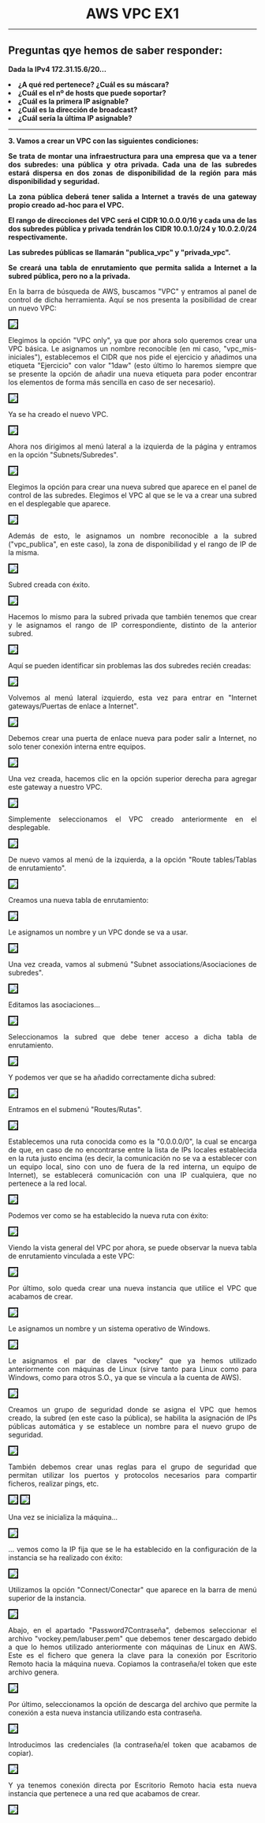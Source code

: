 <style>
  h1{
    text-align: center;
    font-weight: bold;
    border: none;
    margin-bottom: 0px;
  }

  p{
    text-align: justify;
  }

  img{
    border: 2px solid black;
  }
</style>

<h1>AWS VPC EX1</h1>

<hr>

<h2><b>Preguntas qye hemos de saber responder:</b></h2>

<p><b>Dada la IPv4 172.31.15.6/20...</b></p>

<li><b>¿A qué red pertenece? ¿Cuál es su máscara?</b></li>

<li><b>¿Cuál es el nº de hosts que puede soportar?</b></li>

<li><b>¿Cuál es la primera IP asignable?</b></li>

<li><b>¿Cuál es la dirección de broadcast?</b></li>

<li><b>¿Cuál sería la última IP asignable?</b></li>

<hr>

<p><b>3. Vamos a crear un VPC con las siguientes condiciones:</b></p>

<p><b>Se trata de montar una infraestructura para una empresa que va a tener dos subredes: una pública y otra privada. Cada una de las subredes estará dispersa en dos zonas de disponibilidad de la región para más disponibilidad y seguridad.</b></p>

<p><b>La zona pública deberá tener salida a Internet a través de una gateway propio creado ad-hoc para el VPC.</b></p>

<p><b>El rango de direcciones del VPC será el CIDR 10.0.0.0/16 y cada una de las dos subredes pública y privada tendrán los CIDR 10.0.1.0/24 y 10.0.2.0/24 respectivamente.</b></p>

<p><b>Las subredes públicas se llamarán "publica_vpc" y "privada_vpc".</b></p>

<p><b>Se creará una tabla de enrutamiento que permita salida a Internet a la subred pública, pero no a la privada.</b></p>

<p>En la barra de búsqueda de AWS, buscamos "VPC" y entramos al panel de control de dicha herramienta. Aquí se nos presenta la posibilidad de crear un nuevo VPC:</p>

<img src="img/3.1.png">

<p>Elegimos la opción "VPC only", ya que por ahora solo queremos crear una VPC básica. Le asignamos un nombre reconocible (en mi caso, "vpc_mis-iniciales"), establecemos el CIDR que nos pide el ejercicio y añadimos una etiqueta "Ejercicio" con valor "1daw" (esto último lo haremos siempre que se presente la opción de añadir una nueva etiqueta para poder encontrar los elementos de forma más sencilla en caso de ser necesario).</p>

<img src="img/3.2.png">

<p>Ya se ha creado el nuevo VPC.</p>

<img src="img/3.3.png">

<p>Ahora nos dirigimos al menú lateral a la izquierda de la página y entramos en la opción "Subnets/Subredes".</p>

<img src="img/3.4.png">

<p>Elegimos la opción para crear una nueva subred que aparece en el panel de control de las subredes. Elegimos el VPC al que se le va a crear una subred en el desplegable que aparece.</p>

<img src="img/3.5.png">

<p>Además de esto, le asignamos un nombre reconocible a la subred ("vpc_publica", en este caso), la zona de disponibilidad y el rango de IP de la misma.</p>

<img src="img/3.6.png">

<p>Subred creada con éxito.</p>

<img src="img/3.7.png">

<p>Hacemos lo mismo para la subred privada que también tenemos que crear y le asignamos el rango de IP correspondiente, distinto de la anterior subred.</p>

<img src="img/3.8.png">

<p>Aquí se pueden identificar sin problemas las dos subredes recién creadas:</p>

<img src="img/3.9.png">

<p>Volvemos al menú lateral izquierdo, esta vez para entrar en "Internet gateways/Puertas de enlace a Internet".</p>

<img src="img/3.10.png">

<p>Debemos crear una puerta de enlace nueva para poder salir a Internet, no solo tener conexión interna entre equipos.</p>

<img src="img/3.11.png">

<p>Una vez creada, hacemos clic en la opción superior derecha para agregar este gateway a nuestro VPC.</p>

<img src="img/3.12.png">

<p>Simplemente seleccionamos el VPC creado anteriormente en el desplegable.</p>

<img src="img/3.13.png">

<p>De nuevo vamos al menú de la izquierda, a la opción "Route tables/Tablas de enrutamiento".</p>

<img src="img/3.14.png">

<p>Creamos una nueva tabla de enrutamiento:</p>

<img src="img/3.15.png">

<p>Le asignamos un nombre y un VPC donde se va a usar.</p>

<img src="img/3.16.png">

<p>Una vez creada, vamos al submenú "Subnet associations/Asociaciones de subredes".</p>

<img src="img/3.17.png">

<p>Editamos las asociaciones...</p>

<img src="img/3.18.png">

<p>Seleccionamos la subred que debe tener acceso a dicha tabla de enrutamiento.</p>

<img src="img/3.19.png">

<p>Y podemos ver que se ha añadido correctamente dicha subred:</p>

<img src="img/3.20.png">

<p>Entramos en el submenú "Routes/Rutas".</p>

<img src="img/3.21.png">

<p>Establecemos una ruta conocida como es la "0.0.0.0/0", la cual se encarga de que, en caso de no encontrarse entre la lista de IPs locales establecida en la ruta justo encima (es decir, la comunicación no se va a establecer con un equipo local, sino con uno de fuera de la red interna, un equipo de Internet), se establecerá comunicación con una IP cualquiera, que no pertenece a la red local.</p>

<img src="img/3.22.png">

<p>Podemos ver como se ha establecido la nueva ruta con éxito:</p>

<img src="img/3.23.png">

<p>Viendo la vista general del VPC por ahora, se puede observar la nueva tabla de enrutamiento vinculada a este VPC:</p>

<img src="img/3.24.png">

<p>Por último, solo queda crear una nueva instancia que utilice el VPC que acabamos de crear.</p>

<img src="img/3.25.png">

<p>Le asignamos un nombre y un sistema operativo de Windows.</p>

<img src="img/3.26.png">

<p>Le asignamos el par de claves "vockey" que ya hemos utilizado anteriormente con máquinas de Linux (sirve tanto para Linux como para Windows, como para otros S.O., ya que se vincula a la cuenta de AWS).</p>

<img src="img/3.27.png">

<p>Creamos un grupo de seguridad donde se asigna el VPC que hemos creado, la subred (en este caso la pública), se habilita la asignación de IPs públicas automática y se establece un nombre para el nuevo grupo de seguridad.</p>

<img src="img/3.28.png">

<p>También debemos crear unas reglas para el grupo de seguridad que permitan utilizar los puertos y protocolos necesarios para compartir ficheros, realizar pings, etc.</p>

<img src="img/3.29.png">

<img src="img/3.30.png">

<p>Una vez se inicializa la máquina...</p>

<img src="img/3.31.png">

<p>... vemos como la IP fija que se le ha establecido en la configuración de la instancia se ha realizado con éxito:</p>

<img src="img/3.32.png">

<p>Utilizamos la opción "Connect/Conectar" que aparece en la barra de menú superior de la instancia.</p>

<img src="img/3.33.png">

<p>Abajo, en el apartado "Password7Contraseña", debemos seleccionar el archivo "vockey.pem/labuser.pem" que debemos tener descargado debido a que lo hemos utilizado anteriormente con máquinas de Linux en AWS. Este es el fichero que genera la clave para la conexión por Escritorio Remoto hacia la máquina nueva. Copiamos la contraseña/el token que este archivo genera.</p>

<img src="img/3.34.png">

<p>Por último, seleccionamos la opción de descarga del archivo que permite la conexión a esta nueva instancia utilizando esta contraseña.</p>

<img src="img/3.35.png">

<p>Introducimos las credenciales (la contraseña/el token que acabamos de copiar).</p>

<img src="img/3.36.png">

<p>Y ya tenemos conexión directa por Escritorio Remoto hacia esta nueva instancia que pertenece a una red que acabamos de crear.</p>

<img src="img/3.37.png">